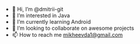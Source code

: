 - 👋 Hi, I’m @dmitrii-git
- 👀 I’m interested in Java
- 🌱 I’m currently learning Android
- 💞️ I’m looking to collaborate on awesome projects
- 📫 How to reach me mikheevda1@gmail.com

<!---
dmitrii-git/dmitrii-git is a ✨ special ✨ repository because its `README.md` (this file) appears on your GitHub profile.
You can click the Preview link to take a look at your changes.
--->
